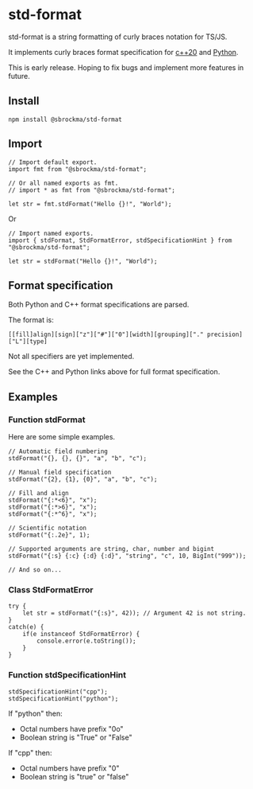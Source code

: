 # std-format

std-format is a string formatting of curly braces notation for TS/JS.

It implements curly braces format specification for
[c++20](https://en.cppreference.com/w/cpp/utility/format/spec) and
[Python](https://docs.python.org/3/library/string.html#formatspec).

This is early release. Hoping to fix bugs and implement more features in future.

## Install

    npm install @sbrockma/std-format

## Import

    // Import default export.
    import fmt from "@sbrockma/std-format";
    
    // Or all named exports as fmt.
    // import * as fmt from "@sbrockma/std-format";

    let str = fmt.stdFormat("Hello {}!", "World");
    
Or
    
    // Import named exports.
    import { stdFormat, StdFormatError, stdSpecificationHint } from "@sbrockma/std-format";
    
    let str = stdFormat("Hello {}!", "World");
    
## Format specification

Both Python and C++ format specifications are parsed.

The format is:

    [[fill]align][sign]["z"]["#"]["0"][width][grouping]["." precision]["L"][type]


Not all specifiers are yet implemented.

See the C++ and Python links above for full format specification.

## Examples

### Function stdFormat

Here are some simple examples.

    // Automatic field numbering
    stdFormat("{}, {}, {}", "a", "b", "c");

    // Manual field specification
    stdFormat("{2}, {1}, {0}", "a", "b", "c");

    // Fill and align
    stdFormat("{:*<6}", "x");
    stdFormat("{:*>6}", "x");
    stdFormat("{:*^6}", "x");

    // Scientific notation
    stdFormat("{:.2e}", 1);

    // Supported arguments are string, char, number and bigint
    stdFormat("{:s} {:c} {:d} {:d}", "string", "c", 10, BigInt("999"));

    // And so on...

### Class StdFormatError

    try {
        let str = stdFormat("{:s}", 42)); // Argument 42 is not string.
    } 
    catch(e) {
        if(e instanceof StdFormatError) {
            console.error(e.toString());
        }
    }

### Function stdSpecificationHint

    stdSpecificationHint("cpp");
    stdSpecificationHint("python");

If "python" then:
* Octal numbers have prefix "0o"
* Boolean string is "True" or "False"

If "cpp" then:
* Octal numbers have prefix "0"
* Boolean string is "true" or "false"
